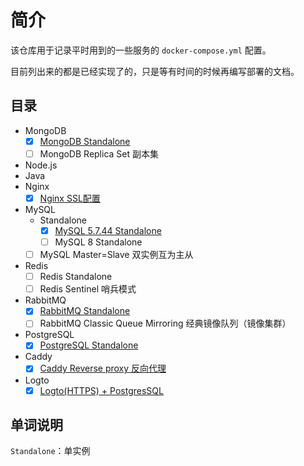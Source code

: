 # 简介

该仓库用于记录平时用到的一些服务的 `docker-compose.yml` 配置。

目前列出来的都是已经实现了的，只是等有时间的时候再编写部署的文档。

## 目录

- MongoDB
    - [x] [MongoDB Standalone](mongodb/standalone/readme.md)
    - [ ] MongoDB Replica Set 副本集
- Node.js
- Java
- Nginx
  - [x] [Nginx SSL配置](nginx/ssl-as-a-reverse-proxy/readme.md)
- MySQL
    - Standalone
      - [x] [MySQL 5.7.44 Standalone](mysql/standalone/5.7.44/readme.md)
      - [ ] MySQL 8 Standalone
    - [ ] MySQL Master=Slave 双实例互为主从
- Redis
    - [ ] Redis Standalone
    - [ ] Redis Sentinel 哨兵模式
- RabbitMQ
    - [x] [RabbitMQ Standalone](rabbitmq/standalone/readme.md)
    - [ ] RabbitMQ Classic Queue Mirroring 经典镜像队列（镜像集群）
- PostgreSQL
    - [x] [PostgreSQL Standalone](postgre-sql/standalone/readme.md)
- Caddy
  - [x] [Caddy Reverse proxy 反向代理](caddy/reverse-proxy/readme.md)
- Logto
  - [x] [Logto(HTTPS) + PostgresSQL](logto/simple/readme.md)

## 单词说明

`Standalone`：单实例